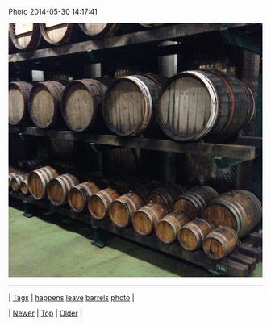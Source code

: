 <!--
title: Photo 2014-05-30 14
date: 2020-06-28T15:27:00.308Z
tags: happens, leave, barrels, photo
-->


Photo 2014-05-30 14:17:41

![](87299343574-0.jpg)

<!--BOTTOM-POST-NAVIGATION-->
---

| [Tags](tags.md) | [happens](tag-happens.md) [leave](tag-leave.md) [barrels](tag-barrels.md) [photo](tag-photo.md) |

| [Newer](87296200071.md) | [Top](index.md) | [Older](87299349529.md) |